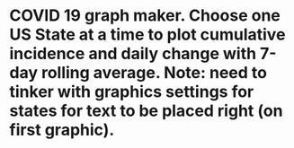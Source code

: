 # COVID 19 graph maker. Choose one US State at a time to plot cumulative incidence and daily change with 7-day rolling average. Note: need to tinker with graphics settings for states for text to be placed right (on first graphic). 
